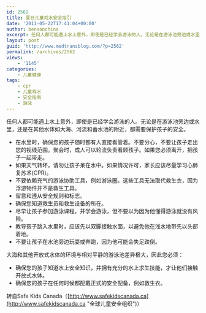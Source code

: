 ```yaml
---
id: 2562
title: 夏日儿童戏水安全指引
date: '2011-05-22T17:41:04+00:00'
author: bensonchina
excerpt: 任何人都可能遇上水上意外，即使是已经学会游泳的人。无论是在游泳池旁边或水里，还是在其他水体如大海、河流和蓄水池的附近，都需要保护孩子的安全。
layout: post
guid: 'http://www.medtransblog.com/?p=2562'
permalink: /archives/2562
views:
    - '1145'
categories:
    - 儿童健康
tags:
    - cpr
    - 儿童戏水
    - 安全指南
    - 游泳
---
```


任何人都可能遇上水上意外，即使是已经学会游泳的人。无论是在游泳池旁边或水里，还是在其他水体如大海、河流和蓄水池的附近，都需要保护孩子的安全。

- 在水里时，确保您的孩子随时都有人直接看管着。不要分心，不要让孩子走出您的视线范围。聚会时，成人可以轮流负责看顾孩子。如果您必须离开，把孩子一起带走。
- 如果天气转坏，请勿让孩子呆在水中。如果情况许可，家长应该尽量学习心肺复苏术(CPR)。
- 不要依赖充气的游泳协助工具，例如游泳圈。这些工具无法取代救生衣，因为浮游物件并不是救生工具。
- 留意和遵从安全规则和标志。
- 确保您知道救生员和救生设备的所在。
- 尽早让孩子参加游泳课程，并学会游泳，但不要以为因为他懂得游泳就没有风险。
- 教导孩子跳入水里时，应该先以双脚接触水面，以避免他在浅水地带先以头部着地。
- 不要让孩子在水池旁边玩耍或奔跑，因为他可能会失足跌倒。

大海和其他开放式水体的环境与相对平静的游泳池差异极大，因此您必须：

- 确保您的孩子知道水上安全知识，并拥有充分的水上求生技能，才让他们接触开放式水体。
- 确保您的孩子在任何时候都配戴正式的安全配备，例如救生衣。

转自Safe Kids Canada（[http://www.safekidscanada.ca](http://www.safekidscanada.ca "全球儿童安全组织")）